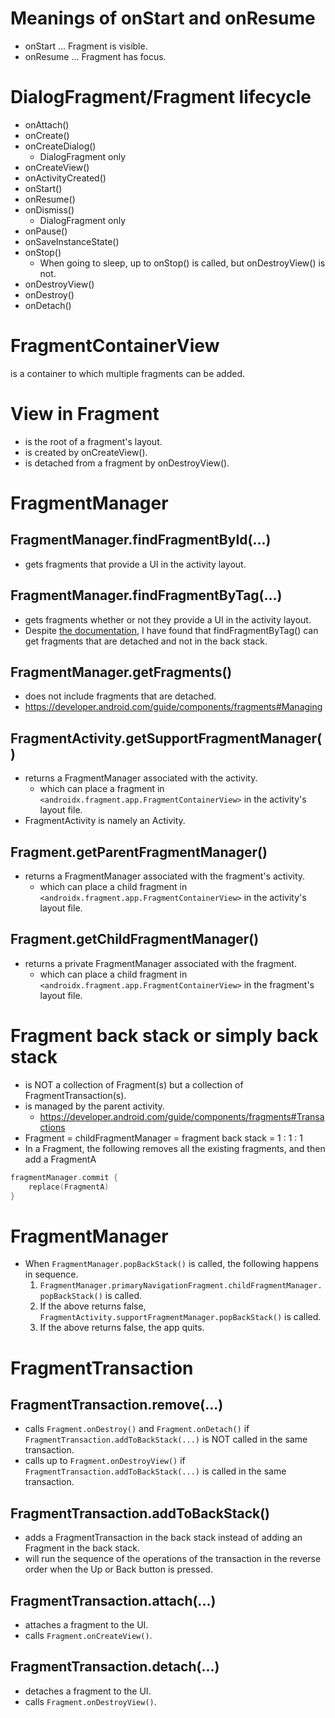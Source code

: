# Meanings of onStart and onResume
* onStart ... Fragment is visible.
* onResume ... Fragment has focus.

# DialogFragment/Fragment lifecycle
* onAttach()
* onCreate()
* onCreateDialog()
  * DialogFragment only
* onCreateView()
* onActivityCreated()
* onStart()
* onResume()
* onDismiss()
  * DialogFragment only
* onPause()
* onSaveInstanceState()
* onStop()
  * When going to sleep, up to onStop() is called, but onDestroyView() is not.
* onDestroyView()
* onDestroy()
* onDetach()

# FragmentContainerView
is a container to which multiple fragments can be added.

# View in Fragment
* is the root of a fragment's layout.
* is created by onCreateView().
* is detached from a fragment  by onDestroyView().

# FragmentManager
## FragmentManager.findFragmentById(...)
* gets fragments that provide a UI in the activity layout.
## FragmentManager.findFragmentByTag(...)
* gets fragments whether or not they provide a UI in the activity layout.
* Despite [the documentation](https://developer.android.com/reference/kotlin/androidx/fragment/app/FragmentManager#findfragmentbytag), I have found that findFragmentByTag() can get fragments that are detached and not in the back stack.
## FragmentManager.getFragments()
* does not include fragments that are detached.
* https://developer.android.com/guide/components/fragments#Managing

## FragmentActivity.getSupportFragmentManager()
* returns a FragmentManager associated with the activity.
  * which can place a fragment in `<androidx.fragment.app.FragmentContainerView>` in the activity's layout file.
* FragmentActivity is namely an Activity.

## Fragment.getParentFragmentManager()
* returns a FragmentManager associated with the fragment's activity.
  * which can place a child fragment in `<androidx.fragment.app.FragmentContainerView>` in the activity's layout file.

## Fragment.getChildFragmentManager()
* returns a private FragmentManager associated with the fragment.
  * which can place a child fragment in `<androidx.fragment.app.FragmentContainerView>` in the fragment's layout file.

# Fragment back stack or simply back stack
* is NOT a collection of Fragment(s) but a collection of FragmentTransaction(s).
* is managed by the parent activity.
  * https://developer.android.com/guide/components/fragments#Transactions
* Fragment = childFragmentManager = fragment back stack = 1 : 1 : 1
* In a Fragment, the following removes all the existing fragments, and then add a FragmentA
```kotlin
fragmentManager.commit {
    replace(FragmentA)
}
```

# FragmentManager
* When `FragmentManager.popBackStack()` is called, the following happens in sequence.
  1. `FragmentManager.primaryNavigationFragment.childFragmentManager.popBackStack()` is called.
  2. If the above returns false, `FragmentActivity.supportFragmentManager.popBackStack()` is called.
  3. If the above returns false, the app quits.

# FragmentTransaction
## FragmentTransaction.remove(...)
* calls `Fragment.onDestroy()` and `Fragment.onDetach()` if `FragmentTransaction.addToBackStack(...)` is NOT called in the same transaction.
* calls up to `Fragment.onDestroyView()` if `FragmentTransaction.addToBackStack(...)` is called in the same transaction.

## FragmentTransaction.addToBackStack()
* adds a FragmentTransaction in the back stack instead of adding an Fragment in the back stack.
* will run the sequence of the operations of the transaction in the reverse order when the Up or Back button is pressed.

## FragmentTransaction.attach(...)
* attaches a fragment to the UI.
* calls `Fragment.onCreateView()`.

## FragmentTransaction.detach(...)
* detaches a fragment to the UI.
* calls `Fragment.onDestroyView()`.
